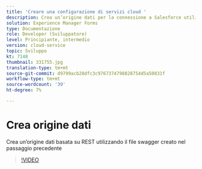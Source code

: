 ```yaml
---
title: 'Creare una configurazione di servizi cloud '
description: Crea un’origine dati per la connessione a Salesforce utilizzando le credenziali OAuth
solution: Experience Manager Forms
type: Documentazione
role: Developer (Sviluppatore)
level: Principiante, intermedio
version: cloud-service
topic: Sviluppo
kt: 7148
thumbnail: 331755.jpg
translation-type: tm+mt
source-git-commit: d9799acb28dfc3c9767374798828754d5a50831f
workflow-type: tm+mt
source-wordcount: '39'
ht-degree: 7%

---
```


# Crea origine dati

Crea un’origine dati basata su REST utilizzando il file swagger creato nel passaggio precedente

>[!VIDEO](https://video.tv.adobe.com/v/331755/?quality=12&learn=on)
